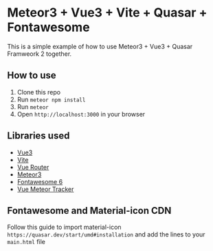 # Meteor3 + Vue3 + Vite + Quasar + Fontawesome

This is a simple example of how to use Meteor3 + Vue3 + Quasar Framweork 2 together.

## How to use
1. Clone this repo
2. Run `meteor npm install`
3. Run `meteor`
4. Open `http://localhost:3000` in your browser

## Libraries used

- [Vue3](https://v3.vuejs.org/)
- [Vite](https://vitejs.dev/)
- [Vue Router](https://next.router.vuejs.org/)
- [Meteor3](https://www.meteor.com/)
- [Fontawesome 6](https://fontawesome.com/)
- [Vue Meteor Tracker](https://github.com/meteor-vue/vue-meteor-tracker)

## Fontawesome and Material-icon CDN
Follow this guide to import material-icon
`https://quasar.dev/start/umd#installation`
and add the lines to your `main.html` file 